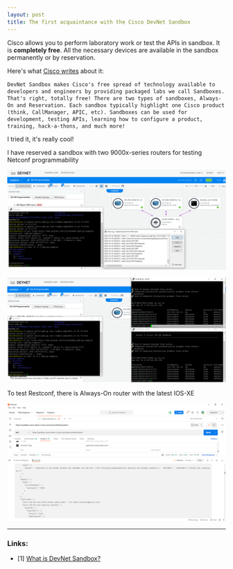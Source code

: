 ```yaml
---
layout: post
title: The first acquaintance with the Cisco DevNet Sandbox
---
```


Cisco allows you to perform laboratory work or test the APIs in sandbox. It is **completely free**. All the necessary devices are available in the sandbox permanently or by reservation. 

Here's what [Cisco writes](https://developer.cisco.com/docs/sandbox/#!getting-started/what-is-devnet-sandbox) about it: 

    DevNet Sandbox makes Cisco's free spread of technology available to developers and engineers by providing packaged labs we call Sandboxes. That's right, totally free! There are two types of sandboxes, Always-On and Reservation. Each sandbox typically highlight one Cisco product (think, CallManager, APIC, etc). Sandboxes can be used for development, testing APIs, learning how to configure a product, training, hack-a-thons, and much more!

I tried it, it's really cool!

I have reserved a sandbox with two 9000x-series routers for testing Netconf programmability

![](/images/devnet-sandbox/sandbox-devnet1.PNG)

![](/images/devnet-sandbox/sandbox-devnet2.PNG)

To test Restconf, there is Always-On router with the latest IOS-XE

![](/images/devnet-sandbox/postman-to-sandbox.PNG)

----
### Links:

- [1] [What is DevNet Sandbox?](https://developer.cisco.com/docs/sandbox/#!getting-started/what-is-devnet-sandbox)
